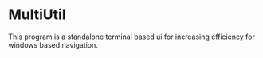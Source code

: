 # MultiUtil
This program is a standalone terminal based ui for increasing efficiency for windows based navigation.

